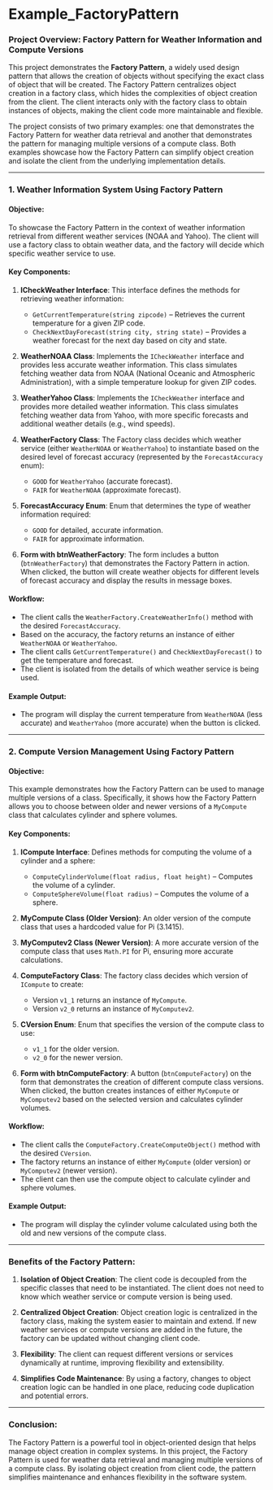 # Example_FactoryPattern
### Project Overview: Factory Pattern for Weather Information and Compute Versions

This project demonstrates the **Factory Pattern**, a widely used design pattern that allows the creation of objects without specifying the exact class of object that will be created. The Factory Pattern centralizes object creation in a factory class, which hides the complexities of object creation from the client. The client interacts only with the factory class to obtain instances of objects, making the client code more maintainable and flexible.

The project consists of two primary examples: one that demonstrates the Factory Pattern for weather data retrieval and another that demonstrates the pattern for managing multiple versions of a compute class. Both examples showcase how the Factory Pattern can simplify object creation and isolate the client from the underlying implementation details.

---

### 1. **Weather Information System Using Factory Pattern**

#### Objective:
To showcase the Factory Pattern in the context of weather information retrieval from different weather services (NOAA and Yahoo). The client will use a factory class to obtain weather data, and the factory will decide which specific weather service to use.

#### Key Components:
1. **ICheckWeather Interface**:
   This interface defines the methods for retrieving weather information:
   - `GetCurrentTemperature(string zipcode)` – Retrieves the current temperature for a given ZIP code.
   - `CheckNextDayForecast(string city, string state)` – Provides a weather forecast for the next day based on city and state.

2. **WeatherNOAA Class**:
   Implements the `ICheckWeather` interface and provides less accurate weather information. This class simulates fetching weather data from NOAA (National Oceanic and Atmospheric Administration), with a simple temperature lookup for given ZIP codes.

3. **WeatherYahoo Class**:
   Implements the `ICheckWeather` interface and provides more detailed weather information. This class simulates fetching weather data from Yahoo, with more specific forecasts and additional weather details (e.g., wind speeds).

4. **WeatherFactory Class**:
   The Factory class decides which weather service (either `WeatherNOAA` or `WeatherYahoo`) to instantiate based on the desired level of forecast accuracy (represented by the `ForecastAccuracy` enum):
   - `GOOD` for `WeatherYahoo` (accurate forecast).
   - `FAIR` for `WeatherNOAA` (approximate forecast).

5. **ForecastAccuracy Enum**:
   Enum that determines the type of weather information required:
   - `GOOD` for detailed, accurate information.
   - `FAIR` for approximate information.

6. **Form with btnWeatherFactory**:
   The form includes a button (`btnWeatherFactory`) that demonstrates the Factory Pattern in action. When clicked, the button will create weather objects for different levels of forecast accuracy and display the results in message boxes.

#### Workflow:
- The client calls the `WeatherFactory.CreateWeatherInfo()` method with the desired `ForecastAccuracy`.
- Based on the accuracy, the factory returns an instance of either `WeatherNOAA` or `WeatherYahoo`.
- The client calls `GetCurrentTemperature()` and `CheckNextDayForecast()` to get the temperature and forecast.
- The client is isolated from the details of which weather service is being used.

#### Example Output:
- The program will display the current temperature from `WeatherNOAA` (less accurate) and `WeatherYahoo` (more accurate) when the button is clicked.

---

### 2. **Compute Version Management Using Factory Pattern**

#### Objective:
This example demonstrates how the Factory Pattern can be used to manage multiple versions of a class. Specifically, it shows how the Factory Pattern allows you to choose between older and newer versions of a `MyCompute` class that calculates cylinder and sphere volumes.

#### Key Components:
1. **ICompute Interface**:
   Defines methods for computing the volume of a cylinder and a sphere:
   - `ComputeCylinderVolume(float radius, float height)` – Computes the volume of a cylinder.
   - `ComputeSphereVolume(float radius)` – Computes the volume of a sphere.

2. **MyCompute Class (Older Version)**:
   An older version of the compute class that uses a hardcoded value for Pi (3.1415).

3. **MyComputev2 Class (Newer Version)**:
   A more accurate version of the compute class that uses `Math.PI` for Pi, ensuring more accurate calculations.

4. **ComputeFactory Class**:
   The factory class decides which version of `ICompute` to create:
   - Version `v1_1` returns an instance of `MyCompute`.
   - Version `v2_0` returns an instance of `MyComputev2`.

5. **CVersion Enum**:
   Enum that specifies the version of the compute class to use:
   - `v1_1` for the older version.
   - `v2_0` for the newer version.

6. **Form with btnComputeFactory**:
   A button (`btnComputeFactory`) on the form that demonstrates the creation of different compute class versions. When clicked, the button creates instances of either `MyCompute` or `MyComputev2` based on the selected version and calculates cylinder volumes.

#### Workflow:
- The client calls the `ComputeFactory.CreateComputeObject()` method with the desired `CVersion`.
- The factory returns an instance of either `MyCompute` (older version) or `MyComputev2` (newer version).
- The client can then use the compute object to calculate cylinder and sphere volumes.

#### Example Output:
- The program will display the cylinder volume calculated using both the old and new versions of the compute class.

---

### Benefits of the Factory Pattern:

1. **Isolation of Object Creation**:
   The client code is decoupled from the specific classes that need to be instantiated. The client does not need to know which weather service or compute version is being used.

2. **Centralized Object Creation**:
   Object creation logic is centralized in the factory class, making the system easier to maintain and extend. If new weather services or compute versions are added in the future, the factory can be updated without changing client code.

3. **Flexibility**:
   The client can request different versions or services dynamically at runtime, improving flexibility and extensibility.

4. **Simplifies Code Maintenance**:
   By using a factory, changes to object creation logic can be handled in one place, reducing code duplication and potential errors.

---

### Conclusion:

The Factory Pattern is a powerful tool in object-oriented design that helps manage object creation in complex systems. In this project, the Factory Pattern is used for weather data retrieval and managing multiple versions of a compute class. By isolating object creation from client code, the pattern simplifies maintenance and enhances flexibility in the software system.
